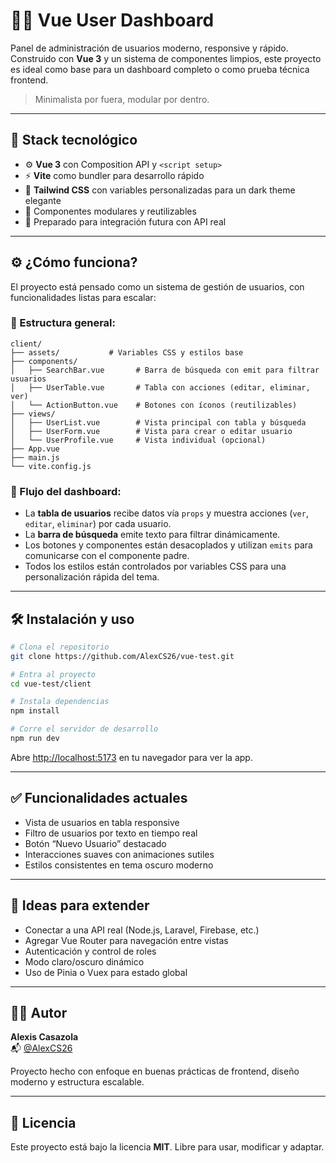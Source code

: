 
# 🧑‍💼 Vue User Dashboard

Panel de administración de usuarios moderno, responsive y rápido. Construido con **Vue 3** y un sistema de componentes limpios, este proyecto es ideal como base para un dashboard completo o como prueba técnica frontend.

> Minimalista por fuera, modular por dentro.

---

## 🚀 Stack tecnológico

- ⚙️ **Vue 3** con Composition API y `<script setup>`
- ⚡ **Vite** como bundler para desarrollo rápido
- 🎨 **Tailwind CSS** con variables personalizadas para un dark theme elegante
- 🧩 Componentes modulares y reutilizables
- 💾 Preparado para integración futura con API real

---

## ⚙️ ¿Cómo funciona?

El proyecto está pensado como un sistema de gestión de usuarios, con funcionalidades listas para escalar:

### 📁 Estructura general:

```
client/
├── assets/           # Variables CSS y estilos base
├── components/
│   ├── SearchBar.vue       # Barra de búsqueda con emit para filtrar usuarios
│   ├── UserTable.vue       # Tabla con acciones (editar, eliminar, ver)
│   └── ActionButton.vue    # Botones con íconos (reutilizables)
├── views/
│   ├── UserList.vue        # Vista principal con tabla y búsqueda
│   ├── UserForm.vue        # Vista para crear o editar usuario
│   └── UserProfile.vue     # Vista individual (opcional)
├── App.vue
├── main.js
└── vite.config.js
```

### 🧩 Flujo del dashboard:

- La **tabla de usuarios** recibe datos vía `props` y muestra acciones (`ver`, `editar`, `eliminar`) por cada usuario.
- La **barra de búsqueda** emite texto para filtrar dinámicamente.
- Los botones y componentes están desacoplados y utilizan `emits` para comunicarse con el componente padre.
- Todos los estilos están controlados por variables CSS para una personalización rápida del tema.

---

## 🛠️ Instalación y uso

```bash
# Clona el repositorio
git clone https://github.com/AlexCS26/vue-test.git

# Entra al proyecto
cd vue-test/client

# Instala dependencias
npm install

# Corre el servidor de desarrollo
npm run dev
```

Abre [http://localhost:5173](http://localhost:5173) en tu navegador para ver la app.

---

## ✅ Funcionalidades actuales

- Vista de usuarios en tabla responsive
- Filtro de usuarios por texto en tiempo real
- Botón “Nuevo Usuario” destacado
- Interacciones suaves con animaciones sutiles
- Estilos consistentes en tema oscuro moderno

---

## 🧠 Ideas para extender

- Conectar a una API real (Node.js, Laravel, Firebase, etc.)
- Agregar Vue Router para navegación entre vistas
- Autenticación y control de roles
- Modo claro/oscuro dinámico
- Uso de Pinia o Vuex para estado global

---

## 👨‍💻 Autor

**Alexis Casazola**  
📬 [@AlexCS26](https://github.com/AlexCS26)

Proyecto hecho con enfoque en buenas prácticas de frontend, diseño moderno y estructura escalable.

---

## 📄 Licencia

Este proyecto está bajo la licencia **MIT**. Libre para usar, modificar y adaptar.
